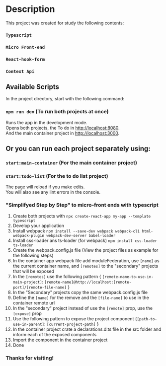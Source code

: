 # Description

This project was created for study the following contents: 
### `Typescript` 
### `Micro Front-end` 
### `React-hook-form`
### `Context Api` 

## Available Scripts

In the project directory, start with the following command:

### `npm run dev` (To run both projects at once)

Runs the app in the development mode.\
Opens both projects, the To do in  [http://localhost:8080](http://localhost:8080).\
And the main container project in [http://localhost:3000](http://localhost:3000).

## Or you can run each project separately using:
### `start:main-container` (For the main container project)
### `start:todo-list` (For the to do list project)


The page will reload if you make edits.\
You will also see any lint errors in the console.

### "Simplifyed Step by Step" to micro-front ends with typescript
1. Create both projects with `npx create-react-app my-app --template typescript`
2. Develop your application
3. Install webpack `npm install --save-dev webpack webpack-cli html-webpack-plugin webpack-dev-server babel-loader`
4. Install css-loader ans ts-loader (for webpack) `npm install css-loader ts-loader`
5. Create the webpack.config.js file
(View the project files as example for the following steps)
6. In the container app webpack file add moduleFederation, use `[name]` as the current container name, and `[remotes]` to the "secondary" projects that will be exposed 
7. In the `[remotes]` use the following pattern { `[remote-name-to-use-in-main-project]`: `[remote-name]@http://localhost:[remote-port]/[remote-file-name]` } 
8. In the "Secondary" projects copy the same webpack.config.js file
9. Define the `[name]` for the remove and the `[file-name]` to use in the container remote url
10. In the "secondary" project instead of use the `[remote]` prop, use the `[expose]` prop
11. Use the following pattern to expose the project component {`[path-to-use-in-parent]`: `[current-project-path]` }
12. In the container project crate a declarations.d.ts file in the src folder and inform each of the exposed components
13. Import the component in the container project
14. Done

### Thanks for visiting!


